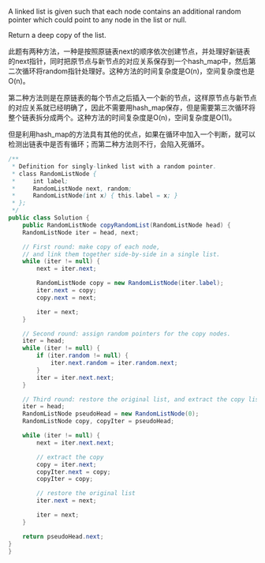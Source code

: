 A linked list is given such that each node contains an additional random pointer which could point to any node in the list or null.

Return a deep copy of the list.

此题有两种方法，一种是按照原链表next的顺序依次创建节点，并处理好新链表的next指针，同时把原节点与新节点的对应关系保存到一个hash_map中，然后第二次循环将random指针处理好。这种方法的时间复杂度是O(n)，空间复杂度也是O(n)。

第二种方法则是在原链表的每个节点之后插入一个新的节点，这样原节点与新节点的对应关系就已经明确了，因此不需要用hash_map保存，但是需要第三次循环将整个链表拆分成两个。这种方法的时间复杂度是O(n)，空间复杂度是O(1)。

但是利用hash_map的方法具有其他的优点，如果在循环中加入一个判断，就可以检测出链表中是否有循环；而第二种方法则不行，会陷入死循环。

```JAVA
/**
 * Definition for singly-linked list with a random pointer.
 * class RandomListNode {
 *     int label;
 *     RandomListNode next, random;
 *     RandomListNode(int x) { this.label = x; }
 * };
 */
public class Solution {
    public RandomListNode copyRandomList(RandomListNode head) {
	RandomListNode iter = head, next;

	// First round: make copy of each node,
	// and link them together side-by-side in a single list.
	while (iter != null) {
		next = iter.next;

		RandomListNode copy = new RandomListNode(iter.label);
		iter.next = copy;
		copy.next = next;

		iter = next;
	}

	// Second round: assign random pointers for the copy nodes.
	iter = head;
	while (iter != null) {
		if (iter.random != null) {
			iter.next.random = iter.random.next;
		}
		iter = iter.next.next;
	}

	// Third round: restore the original list, and extract the copy list.
	iter = head;
	RandomListNode pseudoHead = new RandomListNode(0);
	RandomListNode copy, copyIter = pseudoHead;

	while (iter != null) {
		next = iter.next.next;

		// extract the copy
		copy = iter.next;
		copyIter.next = copy;
		copyIter = copy;

		// restore the original list
		iter.next = next;

		iter = next;
	}

	return pseudoHead.next;
}
}
```
